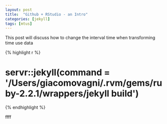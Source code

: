 ```yaml
---
layout: post
title:  "Github + RStudio - an Intro"
categories: [jekyll]
tags: [mtus]
---
```


<span class='newthought'>This post</span> will discuss how to change the interval time when transforming time use data 


{% highlight r %}
# servr::jekyll(command = '/Users/giacomovagni/.rvm/gems/ruby-2.2.1/wrappers/jekyll build')
{% endhighlight %}

ffff

